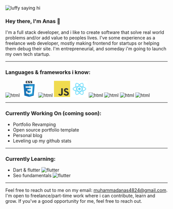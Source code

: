 ![luffy saying hi](https://thumbs.gfycat.com/CourteousScratchyAsiaticwildass.webp)

### Hey there, I'm Anas 👋

I'm a full stack developer, and i like to create software that solve real world problems and/or add value to peoples lives. I've some experience as a freelance web developer, mostly making frontend for startups or helping them debug their site. I'm entrepreneurial, and someday i'm going to launch my own tech startup.

<hr/>

### Languages & frameworks i know:

<div style={{display: flex}}>
<img width="50rem" src="https://cdn0.iconfinder.com/data/icons/social-network-7/50/22-512.png" alt="html"/>
<img width="50rem" src="https://raw.githubusercontent.com/github/explore/80688e429a7d4ef2fca1e82350fe8e3517d3494d/topics/css/css.png" alt="html"/>
<img width="50rem" src="https://bourhaouta.gallerycdn.vsassets.io/extensions/bourhaouta/tailwindshades/0.0.5/1592520164095/Microsoft.VisualStudio.Services.Icons.Default" alt="html"/>
<img width="50rem" src="https://raw.githubusercontent.com/github/explore/80688e429a7d4ef2fca1e82350fe8e3517d3494d/topics/javascript/javascript.png" alt="html"/>
<img width="50rem" src="https://raw.githubusercontent.com/github/explore/80688e429a7d4ef2fca1e82350fe8e3517d3494d/topics/react/react.png" alt="html"/>
<img width="50rem" src="https://qph.fs.quoracdn.net/main-qimg-744f96b18fb3ef81b05512d78b679e25" alt="html"/>
<img width="50rem" src="https://cdn.freebiesupply.com/logos/large/2x/nodejs-icon-logo-png-transparent.png" alt="html"/>
<img width="50rem" src="https://www.pngall.com/wp-content/uploads/2016/05/WordPress-Logo-Free-Download-PNG.png" alt="html"/>
<img width="50rem" src="https://i.pinimg.com/originals/66/ec/d4/66ecd45c7b6a7a76cd3c2c1e16b14ea0.png" alt="html"/>
</div>
<hr/>

### Currently Working On (coming soon):
- Portfolio Revamping
- Open source portfolio template 
- Personal blog 
- Leveling up my github stats 
<hr/>

### Currently Learning:

- Dart & flutter <img width="15rem" src="https://cdn.iconscout.com/icon/free/png-256/flutter-3629369-3032362.png" alt="flutter"/>
- Seo fundamentals <img width="15rem" src="https://www.freeiconspng.com/uploads/search-engine-optimization-icon-7.png" alt="flutter"/>
<hr/>

Feel free to reach out to me on my email: muhammadanas4824@gmail.com. I'm open to freelance/part-time work where i can contribute, learn and grow. If you've a good opportunity for me, feel free to reach out.
